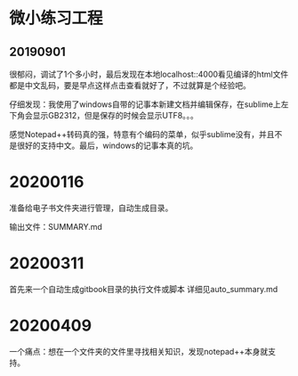 # 微小练习工程

## 20190901
很郁闷，调试了1个多小时，最后发现在本地localhost::4000看见编译的html文件都是中文乱码，要是早点这样点击查看就好了，不过就算是个经验吧。

仔细发现：我使用了windows自带的记事本新建文档并编辑保存，在sublime上左下角会显示GB2312，但是保存的时候会显示UTF8。。。

感觉Notepad++转码真的强，特意有个编码的菜单，似乎sublime没有，并且不是很好的支持中文。最后，windows的记事本真的坑。



# 20200116

准备给电子书文件夹进行管理，自动生成目录。

输出文件：SUMMARY.md



# 20200311
首先来一个自动生成gitbook目录的执行文件或脚本
详细见auto_summary.md

# 20200409
一个痛点：想在一个文件夹的文件里寻找相关知识，发现notepad++本身就支持。










